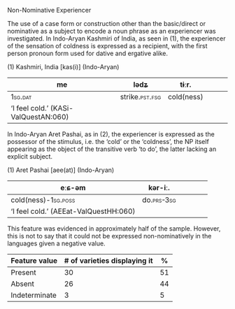 Non-Nominative Experiencer

The use of a case form or construction other than the basic/direct or
nominative as a subject to encode a noun phrase as an experiencer was
investigated. In Indo-Aryan Kashmiri of India, as seen in (1), the
experiencer of the sensation of coldness is expressed as a recipient,
with the first person pronoun form used for dative and ergative alike.

(1) <span id="_Ref531867975" class="anchor"></span>Kashmiri, India <span
    id="_Ref51167911" class="anchor"></span>\[kas(i)\] (Indo-Aryan)

| **me**                                                | lədʑ                                                         | tɨːr.      |     |     |     |
|-------------------------------------------------------|--------------------------------------------------------------|------------|-----|-----|-----|
| <span style="font-variant:small-caps;">1sg.dat</span> | strike.<span style="font-variant:small-caps;">pst.fsg</span> | cold(ness) |     |     |     |
| ‘I feel cold.’ (KASi-ValQuestAN:060)                  |

In Indo-Aryan Aret Pashai, as in (2), the experiencer is expressed as
the possessor of the stimulus, i.e. the ‘cold’ or the ‘coldness’, the NP
itself appearing as the object of the transitive verb ‘to do’, the
latter lacking an explicit subject.

(1) <span id="_Ref51229717" class="anchor"></span>Aret Pashai
    \[aee(at)\] (Indo-Aryan)

| eːɕ-**əm**                                                        | kər-iː.                                                  |     |     |     |     |
|-------------------------------------------------------------------|----------------------------------------------------------|-----|-----|-----|-----|
| cold(ness)-<span style="font-variant:small-caps;">1sg.poss</span> | do.<span style="font-variant:small-caps;">prs-3sg</span> |     |     |     |     |
| ‘I feel cold.’ (AEEat-ValQuestHH:060)                             |

This feature was evidenced in approximately half of the sample. However,
this is not to say that it could not be expressed non-nominatively in
the languages given a negative value.

| Feature value | \# of varieties displaying it | %   |
|---------------|-------------------------------|-----|
| Present       | 30                            | 51  |
| Absent        | 26                            | 44  |
| Indeterminate | 3                             | 5   |


